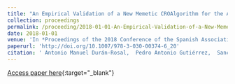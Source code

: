 ```yaml
---
title: "An Empirical Validation of a New Memetic CROAlgorithm for the Approximation of Time Series"
collection: proceedings
permalink: /proceeding/2018-01-01-An-Empirical-Validation-of-a-New-Memetic-CROAlgorithm-for-the-Approximation-of-Time-Series
date: 2018-01-01
venue: 'In *Proceedings of the 2018 Conference of the Spanish Association for Artificial Intelligence (CAEPIA2018)*'
paperurl: 'http://doi.org/10.1007/978-3-030-00374-6_20'
citation: ' Antonio Manuel Durán-Rosal,  Pedro Antonio Gutiérrez,  Sancho Salcedo-Sanz,  César Hervás-Martínez, &quot;An Empirical Validation of a New Memetic CROAlgorithm for the Approximation of Time Series.&quot; In *Proceedings of the 2018 Conference of the Spanish Association for Artificial Intelligence (CAEPIA2018)*, Vol.11160, 2018, Granada (Spain), pp.209-218.'
---
```

[Access paper here](http://doi.org/10.1007/978-3-030-00374-6_20){:target="_blank"}
